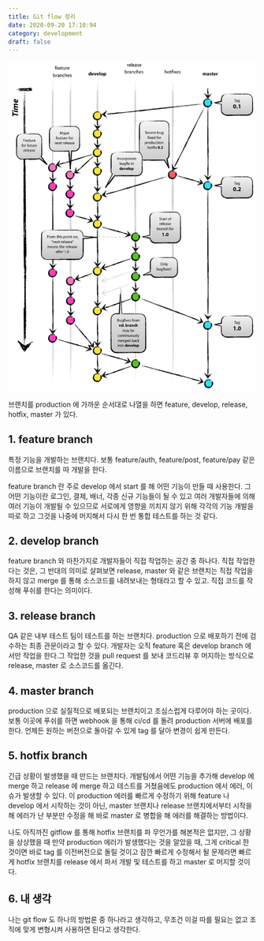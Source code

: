 ```yaml
---
title: Git flow 정리
date: 2020-09-20 17:10:94
category: development
draft: false
---
```


![](./images/git-flow.png)

브랜치를 production 에 가까운 순서대로 나열을 하면
feature, develop, release, hotfix, master 가 있다.

## 1. feature branch

특정 기능을 개발하는 브랜치다.
보통 feature/auth, feature/post, feature/pay 같은 이름으로 브랜치를 따 개발을 한다.

feature branch 란 주로 develop 에서 start 를 해 어떤 기능이 만들 때 사용한다. 그 어떤 기능이란 로그인, 결제, 배너, 각종 신규 기능들이 될 수 있고
여러 개발자들에 의해 여러 기능이 개발될 수 있으므로 서로에게 영향을 끼치지 않기 위해 각각의 기능 개발을 따로 하고 그것을 나중에 머지해서 다시 한 번 통합 테스트를 하는 것 같다.

## 2. develop branch

feature branch 와 마찬가지로 개발자들이 직접 작업하는 공간 중 하나다.
직접 작업한다는 것은, 그 반대의 의미로 살펴보면 release, master 와 같은 브랜치는 직접 작업을 하지 않고 merge 를 통해 소스코드를 내려보내는 형태라고 할 수 있고. 직접 코드를 작성해 푸쉬를 한다는 의미이다.

## 3. release branch

QA 같은 내부 테스트 팀이 테스트를 하는 브랜치다. production 으로 배포하기 전에 검수하는 최종 관문이라고 할 수 있다.
개발자는 오직 feature 혹은 develop branch 에서만 작업을 한다.그 작업한 것을 pull request 를 보내 코드리뷰 후 머지하는 방식으로 release, master 로 소스코드를 옮긴다.

## 4. master branch

production 으로 실질적으로 배포되는 브랜치이고 조심스럽게 다루어야 하는 곳이다.
보통 이곳에 푸쉬를 하면 webhook 을 통해 ci/cd 를 돌려 production 서버에 배포를 한다.
언제든 원하는 버전으로 돌아갈 수 있게 tag 를 달아 변경이 쉽게 만든다.

## 5. hotfix branch

긴급 상황이 발생했을 때 만드는 브랜치다.
개발팀에서 어떤 기능을 추가해 develop 에 merge 하고 release 에 merge 하고 테스트를 거쳤음에도 production 에서 에러, 이슈가 발생할 수 있다.
이 production 에러를 빠르게 수정하기 위해 feature 나 develop 에서 시작하는 것이 아닌, master 브랜치나 release 브랜치에서부터 시작을 해 에러가 난 부분만 수정을 해
바로 master 로 병합을 해 에러를 해결하는 방법이다.

나도 아직까진 gitflow 를 통해 hotfix 브랜치를 파 무언가를 해본적은 없지만, 그 상황을 상상했을 때
만약 production 에러가 발생했다는 것을 알았을 때, 그게 critical 한 것이면 바로 tag 를 이전버전으로 돌릴 것이고
잠깐 빠르게 수정해서 될 문제라면 빠르게 hotfix 브랜치를 release 에서 파서 개발 및 테스트를 하고 master 로 머지할 것이다.

## 6. 내 생각

나는 git flow 도 하나의 방법론 중 하나라고 생각하고, 무조건 이걸 따를 필요는 없고 조직에 맞게 변형시켜 사용하면 된다고 생각한다.
